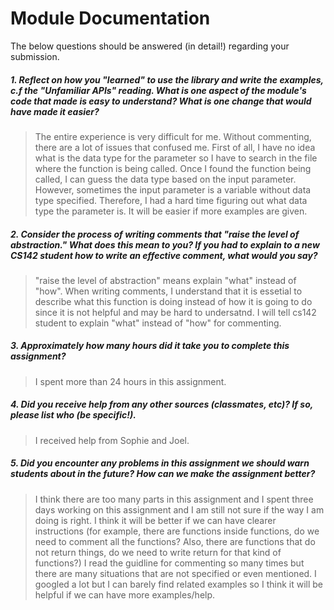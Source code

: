 # Module Documentation

The below questions should be answered (in detail!) regarding your submission.

##### 1. Reflect on how you "learned" to use the library and write the examples, c.f the "Unfamiliar APIs" reading. What is one aspect of the module's code that made is easy to understand? What is one change that would have made it easier?
> The entire experience is very difficult for me. Without commenting, there are a lot of issues that confused me. First of all, I have no idea what is the data type for the parameter so I have to search in the file where the function is being called. Once I found the function being called, I can guess the data type based on the input parameter. However, sometimes the input parameter is a variable without data type specified. Therefore, I had a hard time figuring out what data type the parameter is. It will be easier if more examples are given. 



##### 2. Consider the process of writing comments that "raise the level of abstraction." What does this mean to you? If you had to explain to a new CS142 student how to write an effective comment, what would you say? #####
> "raise the level of abstraction" means explain "what" instead of "how". When writing comments, I understand that it is essetial to describe what this function is doing instead of how it is going to do since it is not helpful and may be hard to undersatnd. I will tell cs142 student to explain "what" instead of "how" for commenting.


##### 3. Approximately how many hours did it take you to complete this assignment? #####
> I spent more than 24 hours in this assignment.


##### 4. Did you receive help from any other sources (classmates, etc)? If so, please list who (be specific!). #####
> I received help from Sophie and Joel.


##### 5. Did you encounter any problems in this assignment we should warn students about in the future? How can we make the assignment better? #####
> I think there are too many parts in this assignment and I spent three days working on this assignment and I am still not sure if the way I am doing is right.
I think it will be better if we can have clearer instructions (for example, there are functions inside functions, do we need to comment all the functions? Also, there are functions that do not return things, do we need to write return for that kind of functions?)
I read the guidline for commenting so many times but there are many situations that are not specified or even mentioned. I googled a lot but I can barely find related examples so I think it will be helpful if we can have more examples/help.

